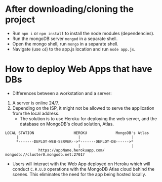 # After downloading/cloning the project
- Run `npm i` or `npm install` to install the node modules (dependencies).
- Run the mongoDB server `mongod` in a separate shell.
- Open the mongo shell, run `mongo` in a separate shell.
- Navigate (use `cd`) to the app.js location and run `node app.js`.

# How to deploy Web Apps that have DBs
- Differences between a workstation and a server:
1) A server is online 24/7.
2) Depending on the ISP, it might not be allowed to serve the application from the local address.
    - The solution is to use Heroku for deploying the web server, and the database on MongoDB's cloud solution, Atlas. 

```
LOCAL STATION                  HEROKU             MongoDB's Atlas
     |                           |                       |
     *-------DEPLOY-WEB-SERVER-->*-------DEPLOY-DB------>*
                                 |                       |
               https://appName.herokuapp.com/      mongodb://cluster0.mongodb.net:27017               
```
- Users will interact with the Web App deployed on Heroku which will conduct `C.R.U.D` operations with the MongoDB Atlas cloud
behind the scenes. This eliminates the need for the app being hosted locally.